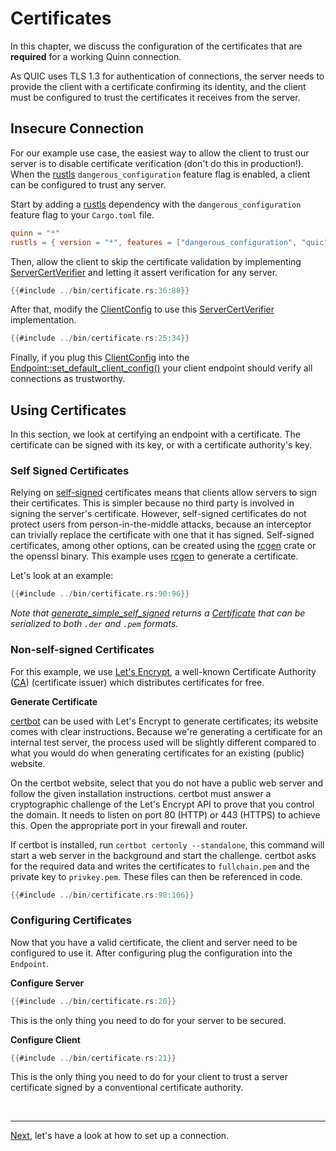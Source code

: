 # Certificates

In this chapter, we discuss the configuration of the certificates that are **required** for a working Quinn connection.

As QUIC uses TLS 1.3 for authentication of connections, the server needs to provide the client with a certificate confirming its identity, and the client must be configured to trust the certificates it receives from the server.

## Insecure Connection

For our example use case, the easiest way to allow the client to trust our server is to disable certificate verification (don't do this in production!).
When the [rustls][3] `dangerous_configuration` feature flag is enabled, a client can be configured to trust any server.

Start by adding a [rustls][3] dependency with the `dangerous_configuration` feature flag to your `Cargo.toml` file.

```toml
quinn = "*"
rustls = { version = "*", features = ["dangerous_configuration", "quic"] }
```

Then, allow the client to skip the certificate validation by implementing [ServerCertVerifier][ServerCertVerifier] and letting it assert verification for any server.

```rust
{{#include ../bin/certificate.rs:36:88}}
```

After that, modify the [ClientConfig][ClientConfig] to use this [ServerCertVerifier][ServerCertVerifier] implementation.

```rust
{{#include ../bin/certificate.rs:25:34}}
```

Finally, if you plug this [ClientConfig][ClientConfig] into the [Endpoint::set_default_client_config()][set_default_client_config] your client endpoint should verify all connections as trustworthy.

## Using Certificates

In this section, we look at certifying an endpoint with a certificate.
The certificate can be signed with its key, or with a certificate authority's key.

### Self Signed Certificates

Relying on [self-signed][5] certificates means that clients allow servers to sign their certificates.
This is simpler because no third party is involved in signing the server's certificate.
However, self-signed certificates do not protect users from person-in-the-middle attacks, because an interceptor can trivially replace the certificate with one that it has signed. Self-signed certificates, among other options, can be created using the [rcgen][4] crate or the openssl binary.
This example uses [rcgen][4] to generate a certificate.

Let's look at an example:

```rust
{{#include ../bin/certificate.rs:90:96}}
```

_Note that [generate_simple_self_signed][generate_simple_self_signed] returns a [Certificate][2] that can be serialized to both `.der` and `.pem` formats._

### Non-self-signed Certificates

For this example, we use [Let's Encrypt][6], a well-known Certificate Authority ([CA][1]) (certificate issuer) which distributes certificates for free.

**Generate Certificate**

[certbot][7] can be used with Let's Encrypt to generate certificates; its website comes with clear instructions.
Because we're generating a certificate for an internal test server, the process used will be slightly different compared to what you would do when generating certificates for an existing (public) website.

On the certbot website, select that you do not have a public web server and follow the given installation instructions.
certbot must answer a cryptographic challenge of the Let's Encrypt API to prove that you control the domain.
It needs to listen on port 80 (HTTP) or 443 (HTTPS) to achieve this. Open the appropriate port in your firewall and router.

If certbot is installed, run `certbot certonly --standalone`, this command will start a web server in the background and start the challenge.
certbot asks for the required data and writes the certificates to `fullchain.pem` and the private key to `privkey.pem`.
These files can then be referenced in code.

```rust
{{#include ../bin/certificate.rs:98:106}}
```

### Configuring Certificates

Now that you have a valid certificate, the client and server need to be configured to use it.
After configuring plug the configuration into the `Endpoint`.

**Configure Server**

```rust
{{#include ../bin/certificate.rs:20}}
```

This is the only thing you need to do for your server to be secured.

**Configure Client**

```rust
{{#include ../bin/certificate.rs:21}}
```

This is the only thing you need to do for your client to trust a server certificate signed by a conventional certificate authority.

<br><hr>

[Next](set-up-connection.md), let's have a look at how to set up a connection.

[1]: https://en.wikipedia.org/wiki/Certificate_authority
[2]: https://en.wikipedia.org/wiki/Public_key_certificate
[3]: https://github.com/ctz/rustls
[4]: https://github.com/est31/rcgen
[5]: https://en.wikipedia.org/wiki/Self-signed_certificate#:~:text=In%20cryptography%20and%20computer%20security,a%20CA%20aim%20to%20provide.
[6]: https://letsencrypt.org/getting-started/
[7]: https://certbot.eff.org/instructions
[ClientConfig]: https://docs.rs/quinn/latest/quinn/struct.ClientConfig.html
[ServerCertVerifier]: https://docs.rs/rustls/latest/rustls/client/trait.ServerCertVerifier.html
[set_default_client_config]: https://docs.rs/quinn/latest/quinn/struct.Endpoint.html#method.set_default_client_config
[generate_simple_self_signed]: https://docs.rs/rcgen/latest/rcgen/fn.generate_simple_self_signed.html
[Certificate]: https://docs.rs/rcgen/latest/rcgen/struct.Certificate.html
